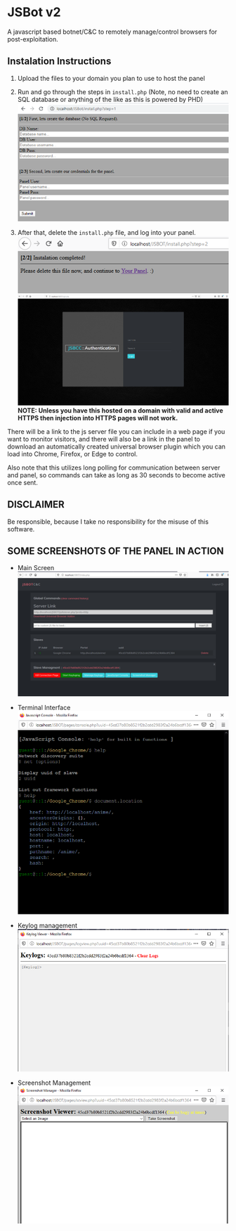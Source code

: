 # JSBot v2
A javascript based botnet/C&amp;C to remotely manage/control browsers for post-exploitation.


Instalation Instructions
------------------------
1. Upload the files to your domain you plan to use to host the panel
2. Run and go through the steps in ``install.php`` (Note, no need to create an SQL database or anything of the like as this is powered by PHD)
![Image description](Docs/install.PNG)

3. After that, delete the ``install.php`` file, and log into your panel.
![Image description](Docs/install_done.PNG)
![Image description](Docs/login.PNG)
<b>NOTE: Unless you have this hosted on a domain with valid and active HTTPS then injection into HTTPS pages will not work.</b>

There will be a link to the js server file you can include in a web page if you want to monitor visitors, and there will also be a link in the panel to download an automatically created universal browser plugin which you can load into Chrome, Firefox, or Edge to control.

Also note that this utilizes long polling for communication between server and panel, so commands can take as long as 30 seconds to become active once sent.

DISCLAIMER
----------
Be responsible, because I take no responsibility for the misuse of this software.


SOME SCREENSHOTS OF THE PANEL IN ACTION
---------------------------------------
- Main Screen
![Image description](Docs/main.PNG)

- Terminal Interface
![Image description](Docs/Terminal.PNG)

- Keylog management
![Image description](Docs/manage_keylogs.PNG)

- Screenshot Management
![Image description](Docs/screenshot_manager.PNG)
